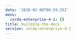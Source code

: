 ```yaml
---
date: '2020-01-08T09:59:25Z'
menu:
  corda-enterprise-4-1: {}
title: building-the-docs
version: corda-enterprise-4-1
---
```


